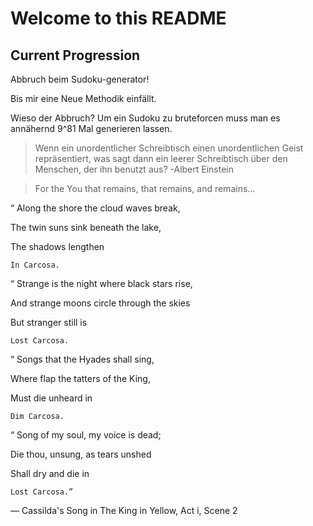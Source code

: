 # Welcome to this README

## Current Progression

Abbruch beim Sudoku-generator!

Bis mir eine Neue Methodik einfällt.

Wieso der Abbruch? Um ein Sudoku zu bruteforcen muss man es annähernd 9^81 Mal generieren lassen.


> Wenn ein unordentlicher Schreibtisch einen unordentlichen Geist repräsentiert, was sagt dann ein leerer Schreibtisch über den
> Menschen, der ihn benutzt aus?
> -Albert Einstein

> For the You that remains, that remains, and remains...





“ Along the shore the cloud waves break,

The twin suns sink beneath the lake,

The shadows lengthen

    In Carcosa.


“ Strange is the night where black stars rise,

And strange moons circle through the skies

But stranger still is

    Lost Carcosa.


“ Songs that the Hyades shall sing,

Where flap the tatters of the King,

Must die unheard in

    Dim Carcosa.


“ Song of my soul, my voice is dead;

Die thou, unsung, as tears unshed

Shall dry and die in

    Lost Carcosa.”

 

— Cassilda's Song in The King in Yellow, Act i, Scene 2


